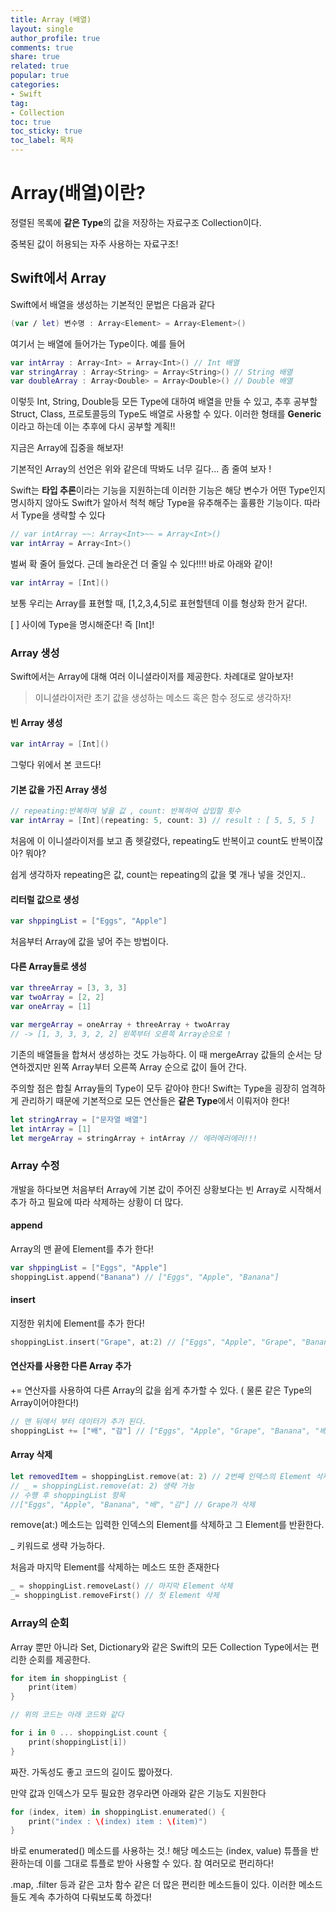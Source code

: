 ```yaml
---
title: Array (배열)
layout: single
author_profile: true
comments: true
share: true
related: true
popular: true
categories:
- Swift
tag:
- Collection
toc: true
toc_sticky: true
toc_label: 목차
---
```


# Array(배열)이란?

정렬된 목록에 **같은 Type**의 값을 저장하는 자료구조 Collection이다.

중복된 값이 허용되는 자주 사용하는 자료구조!

## Swift에서 Array

Swift에서 배열을 생성하는 기본적인 문법은 다음과 같다

```swift
(var / let) 변수명 : Array<Element> = Array<Element>()
```

여기서 <Element>는 배열에 들어가는 Type이다. 예를 들어

```swift
var intArray : Array<Int> = Array<Int>() // Int 배열
var stringArray : Array<String> = Array<String>() // String 배열
var doubleArray : Array<Double> = Array<Double>() // Double 배열
```

이렇듯 Int, String, Double등 모든 Type에 대하여 배열을 만들 수 있고, 추후 공부할 Struct, Class, 프로토콜등의 Type도 배열로 사용할 수 있다. 이러한 형태를 **Generic**이라고 하는데 이는 추후에 다시 공부할 계획!!

지금은 Array에 집중을 해보자!

기본적인 Array의 선언은 위와 같은데 딱봐도 너무 길다... 좀 줄여 보자 !

Swift는 **타입 추론**이라는 기능을 지원하는데 이러한 기능은 해당 변수가 어떤 Type인지 명시하지 않아도 Swift가 알아서 척척 해당 Type을 유추해주는 훌륭한 기능이다. 따라서 Type을 생략할 수 있다

```swift
// var intArray ~~: Array<Int>~~ = Array<Int>() 
var intArray = Array<Int>()
```

벌써 확 줄어 들었다. 근데 놀라운건 더 줄일 수 있다!!!! 바로 아래와 같이!

```swift
var intArray = [Int]()
```

보통 우리는 Array를 표현할 때, [1,2,3,4,5]로 표현할텐데 이를 형상화 한거 같다!.

[ ] 사이에 Type을 명시해준다! 즉 [Int]! 

### Array 생성

Swift에서는 Array에 대해 여러 이니셜라이저를 제공한다. 차례대로 알아보자! 

> 이니셜라이저란 초기 값을 생성하는 메소드 혹은 함수 정도로 생각하자!

#### 빈 Array 생성

```swift
var intArray = [Int]()
```

그렇다 위에서 본 코드다!

#### 기본 값을 가진 Array 생성

```swift
// repeating:반복하여 넣을 값 , count: 반복하여 삽입할 횟수
var intArray = [Int](repeating: 5, count: 3) // result : [ 5, 5, 5 ]
```

처음에 이 이니셜라이저를 보고 좀 헷갈렸다, repeating도 반복이고 count도 반복이잖아? 뭐야?

쉽게 생각하자 repeating은 값, count는 repeating의 값을 몇 개나 넣을 것인지..

#### 리터럴 값으로 생성

```swift
var shppingList = ["Eggs", "Apple"]
```

처음부터 Array에 값을 넣어 주는 방법이다.

#### 다른 Array들로 생성

```swift
var threeArray = [3, 3, 3]
var twoArray = [2, 2]
var oneArray = [1]

var mergeArray = oneArray + threeArray + twoArray
// -> [1, 3, 3, 3, 2, 2] 왼쪽부터 오른쪽 Array순으로 !
```

기존의 배열들을 합쳐서 생성하는 것도 가능하다. 이 때 mergeArray 값들의 순서는 당연하겠지만 왼쪽 Array부터 오른쪽 Array 순으로 값이 들어 간다. 

주의할 점은 합칠 Array들의 Type이 모두 같아야 한다! Swift는 Type을 굉장히 엄격하게 관리하기 때문에 기본적으로 모든 연산들은 **같은 Type**에서 이뤄저야 한다!

```swift
let stringArray = ["문자열 배열"]
let intArray = [1]
let mergeArray = stringArray + intArray // 에러에러에러!!!
```

### Array 수정

개발을 하다보면 처음부터 Array에 기본 값이 주어진 상황보다는 빈 Array로 시작해서 추가 하고 필요에 따라 삭제하는 상황이 더 많다.

#### append

Array의 맨 끝에 Element를 추가 한다!

```swift
var shppingList = ["Eggs", "Apple"]
shoppingList.append("Banana") // ["Eggs", "Apple", "Banana"]
```

#### insert

지정한 위치에 Element를 추가 한다!

```swift
shoppingList.insert("Grape", at:2) // ["Eggs", "Apple", "Grape", "Banana"]
```

#### 연산자를 사용한 다른 Array 추가

+= 연산자를 사용하여 다른 Array의 값을 쉽게 추가할 수 있다. ( 물론 같은 Type의 Array이어야한다!)

```swift
// 맨 뒤에서 부터 데이터가 추가 된다.
shoppingList += ["배", "감"] // ["Eggs", "Apple", "Grape", "Banana", "배", "감"]
```

#### Array 삭제

```swift
let removedItem = shoppingList.remove(at: 2) // 2번째 인덱스의 Element 삭제 
// _ = shoppingList.remove(at: 2) 생략 가능
// 수행 후 shoppingList 항목
//["Eggs", "Apple", "Banana", "배", "감"] // Grape가 삭제
```

remove(at:) 메소드는 입력한 인덱스의 Element를 삭제하고 그 Element를 반환한다. 

_ 키워드로 생략 가능하다.

처음과 마지막 Element를 삭제하는 메소드 또한 존재한다

```swift
_ = shoppingList.removeLast() // 마지막 Element 삭제
_= shoppingList.removeFirst() // 첫 Element 삭제
```

### Array의 순회

Array 뿐만 아니라 Set, Dictionary와 같은 Swift의 모든 Collection Type에서는 편리한 순회를 제공한다.

```swift
for item in shoppingList {
    print(item)
}

// 위의 코드는 아래 코드와 같다

for i in 0 ... shoppingList.count {
    print(shoppingList[i])
}
```

짜잔. 가독성도 좋고 코드의 길이도 짧아졌다. 

만약 값과 인덱스가 모두 필요한 경우라면 아래와 같은 기능도 지원한다

```swift
for (index, item) in shoppingList.enumerated() {
    print("index : \(index) item : \(item)")
}

```

바로 enumerated() 메소드를 사용하는 것.! 해당 메소드는 (index, value) 튜플을 반환하는데 이를 그대로 튜플로 받아 사용할 수 있다. 참 여러모로 편리하다! 

.map, .filter 등과 같은 고차 함수 같은 더 많은 편리한 메소드들이 있다. 이러한 메소드들도 계속 추가하여 다뤄보도록 하겠다!
